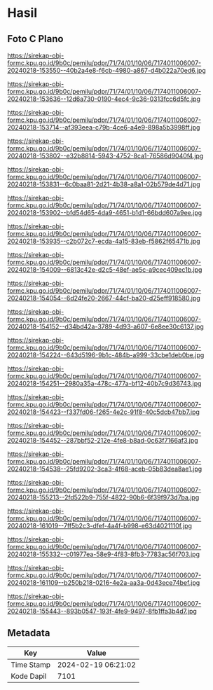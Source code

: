 # Hasil

## Foto C Plano

https://sirekap-obj-formc.kpu.go.id/9b0c/pemilu/pdpr/71/74/01/10/06/7174011006007-20240218-153550--40b2a4e8-f6cb-4980-a867-d4b022a70ed6.jpg

https://sirekap-obj-formc.kpu.go.id/9b0c/pemilu/pdpr/71/74/01/10/06/7174011006007-20240218-153636--12d6a730-0190-4ec4-9c36-0313fcc6d5fc.jpg

https://sirekap-obj-formc.kpu.go.id/9b0c/pemilu/pdpr/71/74/01/10/06/7174011006007-20240218-153714--af393eea-c79b-4ce6-a4e9-898a5b3998ff.jpg

https://sirekap-obj-formc.kpu.go.id/9b0c/pemilu/pdpr/71/74/01/10/06/7174011006007-20240218-153802--e32b8814-5943-4752-8ca1-76586d9040f4.jpg

https://sirekap-obj-formc.kpu.go.id/9b0c/pemilu/pdpr/71/74/01/10/06/7174011006007-20240218-153831--6c0baa81-2d21-4b38-a8a1-02b579de4d71.jpg

https://sirekap-obj-formc.kpu.go.id/9b0c/pemilu/pdpr/71/74/01/10/06/7174011006007-20240218-153902--bfd54d65-4da9-4651-b1d1-66bdd607a9ee.jpg

https://sirekap-obj-formc.kpu.go.id/9b0c/pemilu/pdpr/71/74/01/10/06/7174011006007-20240218-153935--c2b072c7-ecda-4a15-83eb-f5862f65471b.jpg

https://sirekap-obj-formc.kpu.go.id/9b0c/pemilu/pdpr/71/74/01/10/06/7174011006007-20240218-154009--6813c42e-d2c5-48ef-ae5c-a9cec409ec1b.jpg

https://sirekap-obj-formc.kpu.go.id/9b0c/pemilu/pdpr/71/74/01/10/06/7174011006007-20240218-154054--6d24fe20-2667-44cf-ba20-d25eff918580.jpg

https://sirekap-obj-formc.kpu.go.id/9b0c/pemilu/pdpr/71/74/01/10/06/7174011006007-20240218-154152--d34bd42a-3789-4d93-a607-6e8ee30c6137.jpg

https://sirekap-obj-formc.kpu.go.id/9b0c/pemilu/pdpr/71/74/01/10/06/7174011006007-20240218-154224--643d5196-9b1c-484b-a999-33cbe1deb0be.jpg

https://sirekap-obj-formc.kpu.go.id/9b0c/pemilu/pdpr/71/74/01/10/06/7174011006007-20240218-154251--2980a35a-478c-477a-bf12-40b7c9d36743.jpg

https://sirekap-obj-formc.kpu.go.id/9b0c/pemilu/pdpr/71/74/01/10/06/7174011006007-20240218-154423--f337fd06-f265-4e2c-91f8-40c5dcb47bb7.jpg

https://sirekap-obj-formc.kpu.go.id/9b0c/pemilu/pdpr/71/74/01/10/06/7174011006007-20240218-154452--287bbf52-212e-4fe8-b8ad-0c63f7166af3.jpg

https://sirekap-obj-formc.kpu.go.id/9b0c/pemilu/pdpr/71/74/01/10/06/7174011006007-20240218-154538--25fd9202-3ca3-4f68-aceb-05b83dea8ae1.jpg

https://sirekap-obj-formc.kpu.go.id/9b0c/pemilu/pdpr/71/74/01/10/06/7174011006007-20240218-155213--2fd522b9-755f-4822-90b6-6f39f973d7ba.jpg

https://sirekap-obj-formc.kpu.go.id/9b0c/pemilu/pdpr/71/74/01/10/06/7174011006007-20240218-161019--7ff5b2c3-dfef-4a4f-b998-e63d4021110f.jpg

https://sirekap-obj-formc.kpu.go.id/9b0c/pemilu/pdpr/71/74/01/10/06/7174011006007-20240218-155332--c01977ea-58e9-4f83-8fb3-7783ac56f703.jpg

https://sirekap-obj-formc.kpu.go.id/9b0c/pemilu/pdpr/71/74/01/10/06/7174011006007-20240218-161109--b250b218-0216-4e2a-aa3a-0d43ece74bef.jpg

https://sirekap-obj-formc.kpu.go.id/9b0c/pemilu/pdpr/71/74/01/10/06/7174011006007-20240218-155443--893b0547-193f-4fe9-9497-8fb1ffa3b4d7.jpg


## Metadata

| Key        | Value               |
| ---------- | ------------------- |
| Time Stamp | 2024-02-19 06:21:02 |
| Kode Dapil | 7101                |



